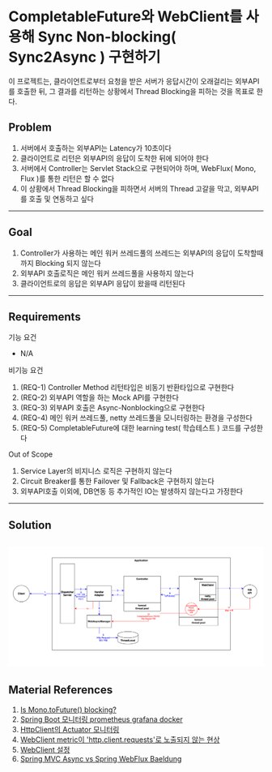 # CompletableFuture와 WebClient를 사용해 Sync Non-blocking( Sync2Async ) 구현하기
이 프로젝트는, 클라이언트로부터 요청을 받은 서버가 응답시간이 오래걸리는 외부API를 호출한 뒤, 그 결과를 리턴하는 상황에서 Thread Blocking을 피하는 것을 목표로 한다.

## Problem
1. 서버에서 호출하는 외부API는 Latency가 10초이다
1. 클라이언트로 리턴은 외부API의 응답이 도착한 뒤에 되어야 한다
1. 서버에서 Controller는 Servlet Stack으로 구현되어야 하며, WebFlux( Mono, Flux )를 통한 리턴은 할 수 없다
1. 이 상황에서 Thread Blocking을 피하면서 서버의 Thread 고갈을 막고, 외부API를 호출 및 연동하고 싶다

---

## Goal
1. Controller가 사용하는 메인 워커 쓰레드풀의 쓰레드는 외부API의 응답이 도착할때까지 Blocking 되지 않는다
2. 외부API 호출로직은 메인 워커 쓰레드풀을 사용하지 않는다
3. 클라이언트로의 응답은 외부API 응답이 왔을때 리턴된다

---

## Requirements
기능 요건
- N/A

비기능 요건
1. (REQ-1) Controller Method 리턴타입은 비동기 반환타입으로 구현한다
2. (REQ-2) 외부API 역할을 하는 Mock API를 구현한다
3. (REQ-3) 외부API 호출은 Async-Nonblocking으로 구현한다
4. (REQ-4) 메인 워커 쓰레드풀, netty 쓰레드풀을 모니터링하는 환경을 구성한다
5. (REQ-5) CompletableFuture에 대한 learning test( 학습테스트 ) 코드를 구성한다

Out of Scope
1. Service Layer의 비지니스 로직은 구현하지 않는다
2. Circuit Breaker를 통한 Failover 및 Fallback은 구현하지 않는다
3. 외부API호출 이외에, DB연동 등 추가적인 IO는 발생하지 않는다고 가정한다

---

## Solution
![diagram.png](img%2Fdiagram.png)
---

## Material References
1. [Is Mono.toFuture() blocking?](https://stackoverflow.com/questions/58504527/is-mono-tofuture-blocking)
1. [Spring Boot 모니터링 prometheus grafana docker](https://velog.io/@roycewon/Spring-boot-%EB%AA%A8%EB%8B%88%ED%84%B0%EB%A7%81Prometheus-Grafana-docker)
1. [HttpClient의 Actuator 모니터링](https://gunju-ko.github.io/spring/2018/12/19/SpringMircometer.html)
1. [WebClient metric이 'http.client.requests'로 노출되지 않는 현상](https://github.com/spring-projects/spring-boot/issues/35698)
1. [WebClient 설정](https://lasel.kr/archives/740)
1. [Spring MVC Async vs Spring WebFlux Baeldung](https://www.baeldung.com/spring-mvc-async-vs-webflux#spring-mvc-async)
